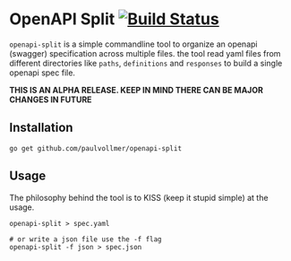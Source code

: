 # OpenAPI Split [![Build Status](https://travis-ci.org/paulvollmer/openapi-split.svg?branch=master)](https://travis-ci.org/paulvollmer/openapi-split)

`openapi-split` is a simple commandline tool to organize an openapi (swagger) specification across multiple files.
the tool read yaml files from different directories like `paths`, `definitions` and `responses` to build a single openapi spec file.

**THIS IS AN ALPHA RELEASE. KEEP IN MIND THERE CAN BE MAJOR CHANGES IN FUTURE**


## Installation
```
go get github.com/paulvollmer/openapi-split
```


## Usage
The philosophy behind the tool is to KISS (keep it stupid simple) at the usage.

```
openapi-split > spec.yaml

# or write a json file use the -f flag
openapi-split -f json > spec.json
```
